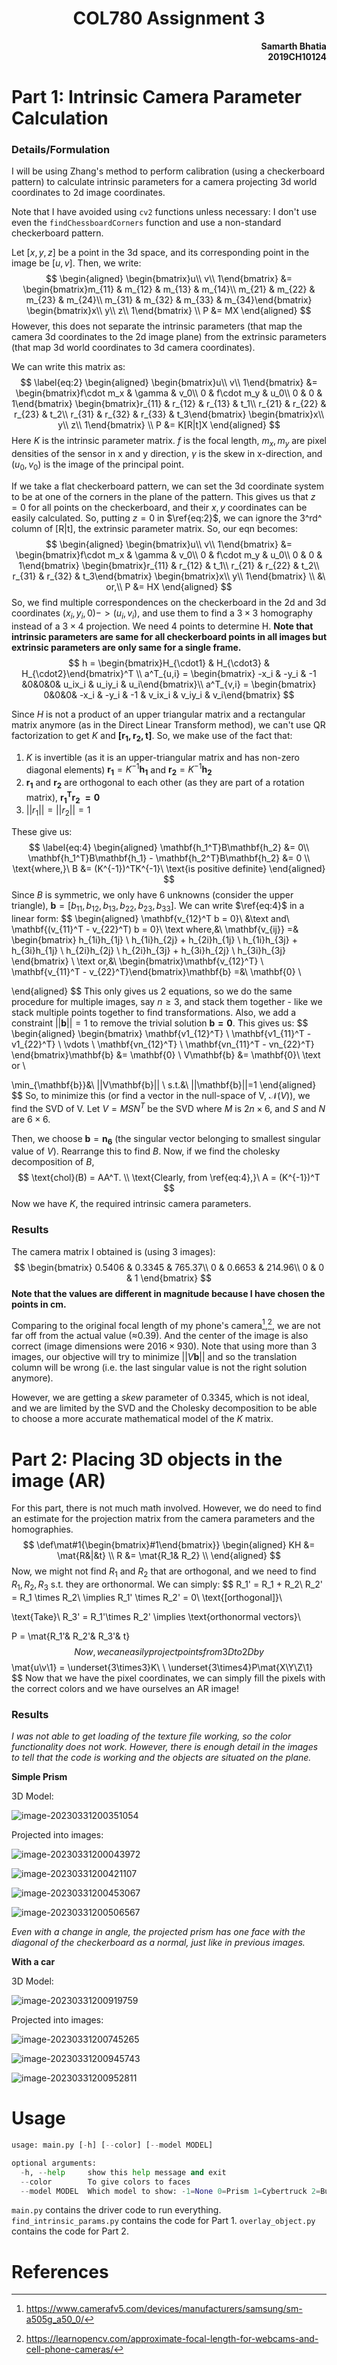 <center><h1> COL780 Assignment 3 </h1></center>

<div align='right'> <b> Samarth Bhatia <br> 2019CH10124 </b> </div>

# Part 1: Intrinsic Camera Parameter Calculation

### Details/Formulation

I will be using Zhang's method to perform calibration (using a checkerboard pattern) to calculate intrinsic parameters for a camera projecting 3d world coordinates to 2d image coordinates.

Note that I have avoided using `cv2` functions unless necessary: I don't use even the `findChessboardCorners` function and use a non-standard checkerboard pattern. 

Let $[x,y,z]$ be a point in the 3d space, and its corresponding point in the image be $[u,v]$. Then, we write:
$$
\begin{aligned}
\begin{bmatrix}u\\ v\\ 1\end{bmatrix} &= 
\begin{bmatrix}m_{11} & m_{12} & m_{13} & m_{14}\\ m_{21} & m_{22} & m_{23} & m_{24}\\ m_{31} & m_{32} & m_{33} & m_{34}\end{bmatrix}
\begin{bmatrix}x\\ y\\ z\\ 1\end{bmatrix}
\\
P &= MX
\end{aligned}
$$
However, this does not separate the intrinsic parameters (that map the camera 3d coordinates to the 2d image plane) from the extrinsic parameters (that map 3d world coordinates to 3d camera coordinates).

We can write this matrix as:
$$
\label{eq:2}
\begin{aligned}
\begin{bmatrix}u\\ v\\ 1\end{bmatrix} &= 
\begin{bmatrix}f\cdot m_x & \gamma & v_0\\ 0 & f\cdot m_y & u_0\\ 0 & 0 & 1\end{bmatrix}
\begin{bmatrix}r_{11} & r_{12} & r_{13} & t_1\\ r_{21} & r_{22} & r_{23} & t_2\\ r_{31} & r_{32} & r_{33} & t_3\end{bmatrix}
\begin{bmatrix}x\\ y\\ z\\ 1\end{bmatrix}
\\
P &= K[R|t]X
\end{aligned}
$$
Here $K$ is the intrinsic parameter matrix. $f$ is the focal length, $m_x,m_y$ are pixel densities of the sensor in x and y direction, $\gamma$ is the skew in x-direction, and $(u_0,v_0)$ is the image of the principal point.

If we take a flat checkerboard pattern, we can set the 3d coordinate system to be at one of the corners in the plane of the pattern. This gives us that $z=0$ for all points on the checkerboard, and their $x,y$ coordinates can be easily calculated.
So, putting $z=0$ in $\ref{eq:2}$, we can ignore the 3^rd^ column of [R|t], the extrinsic parameter matrix. So, our eqn becomes:
$$
\begin{aligned}
\begin{bmatrix}u\\ v\\ 1\end{bmatrix} &= 
\begin{bmatrix}f\cdot m_x & \gamma & v_0\\ 0 & f\cdot m_y & u_0\\ 0 & 0 & 1\end{bmatrix}
\begin{bmatrix}r_{11} & r_{12} & t_1\\ r_{21} & r_{22} & t_2\\ r_{31} & r_{32} & t_3\end{bmatrix}
\begin{bmatrix}x\\ y\\ 1\end{bmatrix}
\\ &\ or,\\ 
P &= HX
\end{aligned}
$$
So, we find multiple correspondences on the checkerboard in the 2d and 3d coordinates $(x_i,y_i,0) -> (u_i,v_i)$, and use them to find a $3\times 3$ homography instead of a $3\times 4$ projection. We need 4 points to determine H.
**Note that intrinsic parameters are same for all checkerboard points in all images but extrinsic parameters are only same for a single frame.** 
$$
h = \begin{bmatrix}H_{\cdot1} & H_{\cdot3} & H_{\cdot2}\end{bmatrix}^T \\
a^T_{u,i} = \begin{bmatrix} -x_i & -y_i & -1 &0&0&0& u_ix_i & u_iy_i & u_i\end{bmatrix}\\
a^T_{v,i} = \begin{bmatrix} 0&0&0& -x_i & -y_i & -1 & v_ix_i & v_iy_i & v_i\end{bmatrix}
$$


Since $H$ is not a product of an upper triangular matrix and a rectangular matrix anymore (as in the Direct Linear Transform method), we can't use QR factorization to get $K$ and $\mathbf{[r_1, r_2,t]}$. So, we make use of the fact that:

1. $K$ is invertible (as it is an upper-triangular matrix and has non-zero diagonal elements) $\mathbf{r_1} = K^{-1}\mathbf{h_1}$ and $\mathbf{r_2} = K^{-1}\mathbf{h_2}$
2. $\mathbf{r_1}$ and $\mathbf{r_2}$ are orthogonal to each other (as they are part of a rotation matrix), $\mathbf{r_1^T r_2^\ = 0}$
3. $||r_1|| = ||r_2|| = 1$

These give us:
$$
\label{eq:4}
\begin{aligned}
\mathbf{h_1^T}B\mathbf{h_2} &= 0\\
\mathbf{h_1^T}B\mathbf{h_1} - \mathbf{h_2^T}B\mathbf{h_2} &= 0 \\
\text{where,}\ B &= (K^{-1})^TK^{-1}\ \text{is positive definite}
\end{aligned}
$$
Since $B$ is symmetric, we only have 6 unknowns (consider the upper triangle), $\mathbf{b} = [b_{11}, b_{12}, b_{13}, b_{22}, b_{23}, b_{33}]$.
We can write $\ref{eq:4}$ in a linear form:
$$
\begin{aligned}
\mathbf{v_{12}^T b = 0}\ &\text and\ \mathbf{(v_{11}^T - v_{22}^T) b = 0}\\
\text where,&\\
\mathbf{v_{ij}} =& 
	\begin{bmatrix}
	h_{1i}h_{1j} \\ h_{1i}h_{2j} + h_{2i}h_{1j} \\ h_{1i}h_{3j} + h_{3i}h_{1j} \\ h_{2i}h_{2j} \\
	h_{2i}h_{3j} + h_{3i}h_{2j} \\ h_{3i}h_{3j}
	\end{bmatrix}
\\
\text or,&\\
\begin{bmatrix}\mathbf{v_{12}^T} \\ \mathbf{v_{11}^T - v_{22}^T}\end{bmatrix}\mathbf{b} =&\ \mathbf{0} \\

\end{aligned}
$$
This only gives us 2 equations, so we do the same procedure for multiple images, say $n \geq 3$, and stack them together - like we stack multiple points together to find transformations. Also, we add a constraint $||\mathbf{b}||=1$ to remove the trivial solution $\mathbf{b = 0}$. This gives us:
$$
\begin{aligned}
\begin{bmatrix}
\mathbf{v1_{12}^T} \\ \mathbf{v1_{11}^T - v1_{22}^T} \\ \vdots \\ \mathbf{vn_{12}^T} \\ \mathbf{vn_{11}^T - vn_{22}^T}
\end{bmatrix}\mathbf{b} &= \mathbf{0} \\
V\mathbf{b} &= \mathbf{0}\\
\text or \\

\min_{\mathbf{b}}&\ ||V\mathbf{b}|| \\
s.t.&\ ||\mathbf{b}||=1 
\end{aligned}
$$
So, to minimize this (or find a vector in the null-space of V, $\mathcal{N}(V)$), we find the SVD of V. Let $V = MSN^T$ be the SVD where $M$ is $2n\times6$, and $S$ and $N$ are $6\times6$.

Then, we choose $\mathbf{b} = \mathbf{n_6}$ (the singular vector belonging to smallest singular value of $V$). Rearrange this to find $B$.
Now, if we find the cholesky decomposition of $B$,
$$
\text{chol}(B) = AA^T. \\
\text{Clearly, from \ref{eq:4},}\ A = (K^{-1})^T
$$
 Now we have $K$, the required intrinsic camera parameters.

### Results

The camera matrix I obtained is (using 3 images):
$$
\begin{bmatrix}
	0.5406 & 0.3345 & 765.37\\
 	0 & 0.6653 & 214.96\\
 	0 & 0 & 1
\end{bmatrix}
$$
**Note that the values are different in magnitude because I have chosen the points in cm.**

Comparing to the original focal length of my phone's camera[^1],[^2], we are not far off from the actual value ($\approx$0.39). And the center of the image is also correct (image dimensions were $2016\times930$). Note that using more than 3 images, our objective will try to minimize $||V\mathbf{b}||$ and so the translation column will be wrong (i.e. the last singular value is not the right solution anymore).

However, we are getting a *skew* parameter of 0.3345, which is not ideal, and we are limited by the SVD and the Cholesky decomposition to be able to choose a more accurate mathematical model of the $K$ matrix.

# Part 2: Placing 3D objects in the image (AR)

For this part, there is not much math involved. However, we do need to find an estimate for the projection matrix from the camera parameters and the homographies.
$$
\def\mat#1{\begin{bmatrix}#1\end{bmatrix}} 
\begin{aligned}
KH &= \mat{R&|&t} \\ 
R &= \mat{R_1& R_2} \\
\end{aligned}
$$
Now, we might not find $R_1$ and $R_2$ that are orthogonal, and we need to find $R_1, R_2, R_3$ s.t. they are orthonormal. We can simply:
$$
R_1' = R_1 + R_2\\
R_2' = R_1 \times R_2\\
\implies R_1' \times R_2' = 0\ \text{[orthogonal]}\\

\text{Take}\ R_3' = R_1'\times R_2' \implies \text{orthonormal vectors}\\

P = \mat{R_1'& R_2'& R_3'& t}
$$
Now, we can easily project points from 3D to 2D by 
$$
\mat{u\\v\\1} = \underset{3\times3}K\ \ \underset{3\times4}P\mat{X\\Y\\Z\\1}
$$
Now that we have the pixel coordinates, we can simply fill the pixels with the correct colors and we have ourselves an AR image!

### Results

*I was not able to get loading of the texture file working, so the color functionality does not work. However, there is enough detail in the images to tell that the code is working and the objects are situated on the plane.*

**Simple Prism**

3D Model:

![image-20230331200351054](https://i.ibb.co/p1Nkgqt/image-20230331200351054.png)

Projected into images:

![image-20230331200043972](https://i.ibb.co/yNBzsHR/image-20230331200043972.png)

![image-20230331200421107](https://i.ibb.co/G2x4sR6/image-20230331200421107.png)

![image-20230331200453067](https://i.ibb.co/cJw5zQT/image-20230331200453067.png)

![image-20230331200506567](https://i.ibb.co/xz5sHJJ/image-20230331200506567.png)

*Even with a change in angle, the projected prism has one face with the diagonal of the checkerboard as a normal, just like in previous images.*

**With a car**

3D Model:

![image-20230331200919759](https://i.ibb.co/b2rJj33/image-20230331200919759.png)

Projected into images:

![image-20230331200745265](https://i.ibb.co/2kKQkmt/image-20230331200745265.png)

![image-20230331200945743](https://i.ibb.co/PGKWwG7/image-20230331200945743.png)

![image-20230331200952811](https://i.ibb.co/k28H1KN/image-20230331200952811.png)

# Usage

```python
usage: main.py [-h] [--color] [--model MODEL]

optional arguments:
  -h, --help     show this help message and exit
  --color        To give colors to faces
  --model MODEL  Which model to show: -1=None 0=Prism 1=Cybertruck 2=Building 3=Katana
```

`main.py` contains the driver code to run everything.
`find_intrinsic_params.py` contains the code for Part 1.
`overlay_object.py` contains the code for Part 2.

# References

[^1]: https://www.camerafv5.com/devices/manufacturers/samsung/sm-a505g_a50_0/
[^2]: https://learnopencv.com/approximate-focal-length-for-webcams-and-cell-phone-cameras/
